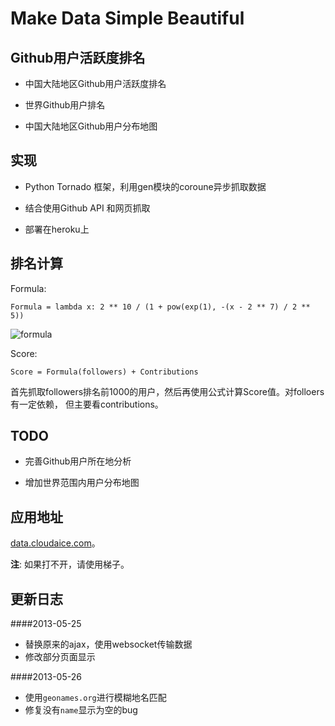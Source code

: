 Make Data Simple Beautiful
==========================


Github用户活跃度排名
--------------------

+ 中国大陆地区Github用户活跃度排名

+ 世界Github用户排名

+ 中国大陆地区Github用户分布地图 



实现
----

+ Python Tornado 框架，利用gen模块的coroune异步抓取数据

+ 结合使用Github API 和网页抓取

+ 部署在heroku上



排名计算
-------

Formula:

    Formula = lambda x: 2 ** 10 / (1 + pow(exp(1), -(x - 2 ** 7) / 2 ** 5))

![formula](http://data.cloudaice.com/static/img/formula.jpg)


Score:

    Score = Formula(followers) + Contributions

首先抓取followers排名前1000的用户，然后再使用公式计算Score值。对folloers有一定依赖，
但主要看contributions。



TODO
----

+ 完善Github用户所在地分析

+ 增加世界范围内用户分布地图



应用地址
--------

[data.cloudaice.com](http://data.cloudaice.com)。


**注**: 如果打不开，请使用梯子。



更新日志
-------

####2013-05-25

+ 替换原来的ajax，使用websocket传输数据
+ 修改部分页面显示

####2013-05-26
+ 使用`geonames.org`进行模糊地名匹配
+ 修复没有`name`显示为空的bug
